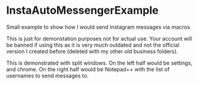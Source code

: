 # InstaAutoMessengerExample
Small example to show how I would send Instagram messages via macros

This is just for demonstation purposes not for actual use. Your account will be banned if using this
as it is very much outdated and not the official version I created before (deleted with my other old business folders).

This is demonstrated with split windows.
On the left half would be settings, and chrome.
On the right half would be Notepad++ with the list of usernames to send messages to.
